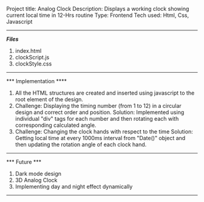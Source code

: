 Project title: Analog Clock
Description: Displays a working clock showing current local time in 12-Hrs routine
Type: Frontend
Tech used: Html, Css, Javascript
*********************************************************
***Files***
1. index.html
2. clockScript.js
3. clockStyle.css
************************************************************
*** Implementation ****
1. All the HTML structures are created and inserted using javascript to the root element of the design.
2. Challenge: Displaying the timing number (from 1 to 12) in a circular design and correct order and position.
Solution: Implemented using individual "div" tags for each number and then rotating each with corresponding calculated angle.
3. Challenge: Changing the clock hands with respect to the time
Solution: Getting local time at every 1000ms interval from "Date()" object and then updating the rotation angle of each clock hand.
*****************************************************************
*** Future ***
1. Dark mode design
2. 3D Analog Clock
3. Implementing day and night effect dynamically
****************************************************************** 
